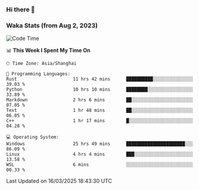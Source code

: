 ### Hi there 👋

### Waka Stats (from Aug 2, 2023)

<!--START_SECTION:waka-->
![Code Time](http://img.shields.io/badge/Code%20Time-713%20hrs%2050%20mins-blue)

📊 **This Week I Spent My Time On** 

```text
🕑︎ Time Zone: Asia/Shanghai

💬 Programming Languages: 
Rust                     11 hrs 42 mins      ██████████░░░░░░░░░░░░░░░   39.03 % 
Python                   10 hrs 10 mins      ████████░░░░░░░░░░░░░░░░░   33.89 % 
Markdown                 2 hrs 6 mins        ██░░░░░░░░░░░░░░░░░░░░░░░   07.05 % 
Text                     1 hr 48 mins        ██░░░░░░░░░░░░░░░░░░░░░░░   06.05 % 
C++                      1 hr 17 mins        █░░░░░░░░░░░░░░░░░░░░░░░░   04.28 % 

💻 Operating System: 
Windows                  25 hrs 49 mins      ██████████████████████░░░   86.09 % 
Linux                    4 hrs 4 mins        ███░░░░░░░░░░░░░░░░░░░░░░   13.58 % 
WSL                      6 mins              ░░░░░░░░░░░░░░░░░░░░░░░░░   00.33 % 
```


 Last Updated on 16/03/2025 18:43:30 UTC
<!--END_SECTION:waka-->
